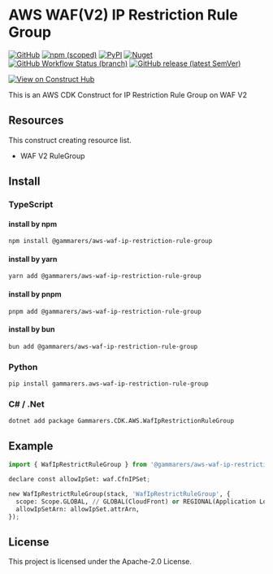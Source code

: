 # AWS WAF(V2) IP Restriction Rule Group

[![GitHub](https://img.shields.io/github/license/gammarers/aws-waf-ip-restriction-rule-group?style=flat-square)](https://github.com/gammarers/aws-waf-ip-restriction-rule-group/blob/main/LICENSE)
[![npm (scoped)](https://img.shields.io/npm/v/@gammarers/aws-waf-ip-restriction-rule-group?style=flat-square)](https://www.npmjs.com/package/@gammarers/aws-waf-ip-restriction-rule-group)
[![PyPI](https://img.shields.io/pypi/v/gammarers.aws-waf-ip-restriction-rule-group?style=flat-square)](https://pypi.org/project/gammarers.aws-waf-ip-restriction-rule-group/)
[![Nuget](https://img.shields.io/nuget/v/Gammarers.CDK.AWS.WafIpRestrictionRuleGroup?style=flat-square)](https://www.nuget.org/packages/Gammarers.CDK.AWS.WafIpRestrictionRuleGroup/)
[![GitHub Workflow Status (branch)](https://img.shields.io/github/actions/workflow/status/gammarers/aws-waf-ip-restriction-rule-group/release.yml?branch=main&label=release&style=flat-square)](https://github.com/gammarers/aws-waf-ip-restriction-rule-group/actions/workflows/release.yml)
[![GitHub release (latest SemVer)](https://img.shields.io/github/v/release/gammarers/aws-waf-ip-restriction-rule-group?sort=semver&style=flat-square)](https://github.com/gammarers/aws-waf-ip-restriction-rule-group/releases)

[![View on Construct Hub](https://constructs.dev/badge?package=@gammarers/aws-waf-ip-restriction-rule-group)](https://constructs.dev/packages/@gammarers/aws-waf-ip-restriction-rule-group)

This is an AWS CDK Construct for IP Restriction Rule Group on WAF V2

## Resources

This construct creating resource list.

* WAF V2 RuleGroup

## Install

### TypeScript

#### install by npm

```shell
npm install @gammarers/aws-waf-ip-restriction-rule-group
```

#### install by yarn

```shell
yarn add @gammarers/aws-waf-ip-restriction-rule-group
```

#### install by pnpm

```shell
pnpm add @gammarers/aws-waf-ip-restriction-rule-group
```

#### install by bun

```shell
bun add @gammarers/aws-waf-ip-restriction-rule-group
```

### Python

```shell
pip install gammarers.aws-waf-ip-restriction-rule-group
```

### C# / .Net

```shell
dotnet add package Gammarers.CDK.AWS.WafIpRestrictionRuleGroup
```

## Example

```python
import { WafIpRestrictRuleGroup } from '@gammarers/aws-waf-ip-restriction-rule-group';

declare const allowIpSet: waf.CfnIPSet;

new WafIpRestrictRuleGroup(stack, 'WafIpRestrictRuleGroup', {
  scope: Scope.GLOBAL, // GLOBAL(CloudFront) or REGIONAL(Application Load Balancer (ALB), Amazon API Gateway REST API, an AWS AppSync GraphQL API, or an Amazon Cognito user pool)
  allowIpSetArn: allowIpSet.attrArn,
});
```

## License

This project is licensed under the Apache-2.0 License.
